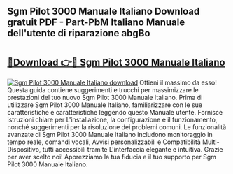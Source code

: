 ## Sgm Pilot 3000 Manuale Italiano Download gratuit PDF - Part-PbM Italiano Manuale dell'utente di riparazione abgBo

# <h2><a href="http://dfeth3i.blite.top/?on=Sgm+Pilot+3000+Manuale+Italiano">🔗Download 👉🔴 Sgm Pilot 3000 Manuale Italiano</a></h2>

[![Sgm Pilot 3000 Manuale Italiano download](https://i.imgur.com/lujVjoI.png)](http://dfeth3i.blite.top/?on=Sgm+Pilot+3000+Manuale+Italiano)
Ottieni il massimo da esso! Questa guida contiene suggerimenti e trucchi per massimizzare le prestazioni del tuo nuovo Sgm Pilot 3000 Manuale Italiano. Prima di utilizzare Sgm Pilot 3000 Manuale Italiano, familiarizzare con le sue caratteristiche e caratteristiche leggendo questo Manuale utente. Fornisce istruzioni chiare per L'installazione, la configurazione e il funzionamento, nonché suggerimenti per la risoluzione dei problemi comuni. Le funzionalità avanzate di Sgm Pilot 3000 Manuale Italiano includono monitoraggio in tempo reale, comandi vocali, Avvisi personalizzabili e Compatibilità Multi-Dispositivo, tutti accessibili tramite L'interfaccia elegante e intuitiva. Grazie per aver scelto noi! Apprezziamo la tua fiducia e il tuo supporto per Sgm Pilot 3000 Manuale Italiano.

